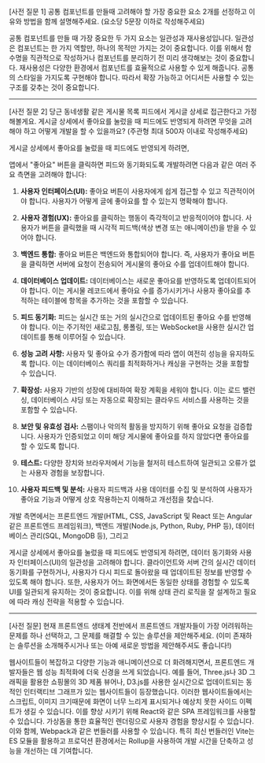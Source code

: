[사전 질문 1] 공통 컴포넌트를 만들때 고려해야 할 가장 중요한 요소 2개를 선정하고 이유와 방법을 함께 설명해주세요. (요소당 5문장 이하로 작성해주세요)

공통 컴포넌트를 만들 때 가장 중요한 두 가지 요소는 일관성과 재사용성입니다. 일관성은 컴포넌트는 한 가지 역할만, 하나의 목적만 가지는 것이 중요합니다. 이를 위해서 함수명을 직관적으로 작성하거나 컴포넌트를 분리하기 전 미리 생각해보는 것이 중요합니다. 재사용성은 다양한 환경에서 컴포넌트를 효율적으로 사용할 수 있게 해줍니다. 공통의 스타일을 가지도록 구현해야 합니다. 따라서 확장 가능하고 어디서든 사용할 수 있는 구조를 갖추는 것이 중요합니다.

----
[사전 질문 2] 당근 동네생활 같은 게시물 목록 피드에서 게시글 상세로 접근한다고 가정해볼게요. 게시글 상세에서 좋아요를 눌렀을 때 피드에도 반영되게 하려면 무엇을 고려해야 하고 어떻게 개발을 할 수 있을까요? (주관형 최대 500자 이내로 작성해주세요)

게시글 상세에서 좋아요를 눌렀을 때 피드에도 반영되게 하려면, 

앱에서 "좋아요" 버튼을 클릭하면 피드와 동기화되도록 개발하려면 다음과 같은 여러 주요 측면을 고려해야 합니다:

1. **사용자 인터페이스(UI):** 좋아요 버튼이 사용자에게 쉽게 접근할 수 있고 직관적이어야 합니다. 사용자가 어떻게 글에 좋아요를 할 수 있는지 명확해야 합니다.

2. **사용자 경험(UX):** 좋아요를 클릭하는 행동이 즉각적이고 반응적이어야 합니다. 사용자가 버튼을 클릭했을 때 시각적 피드백(색상 변경 또는 애니메이션)을 받을 수 있어야 합니다.

3. **백엔드 통합:** 좋아요 버튼은 백엔드와 통합되어야 합니다. 즉, 사용자가 좋아요 버튼을 클릭하면 서버에 요청이 전송되어 게시물의 좋아요 수를 업데이트해야 합니다.

4. **데이터베이스 업데이트:** 데이터베이스는 새로운 좋아요를 반영하도록 업데이트되어야 합니다. 이는 게시물 레코드에서 좋아요 수를 증가시키거나 사용자 좋아요를 추적하는 테이블에 항목을 추가하는 것을 포함할 수 있습니다.

5. **피드 동기화:** 피드는 실시간 또는 거의 실시간으로 업데이트된 좋아요 수를 반영해야 합니다. 이는 주기적인 새로고침, 롱폴링, 또는 WebSocket을 사용한 실시간 업데이트를 통해 이루어질 수 있습니다.

6. **성능 고려 사항:** 사용자 및 좋아요 수가 증가함에 따라 앱이 여전히 성능을 유지하도록 합니다. 이는 데이터베이스 쿼리를 최적화하거나 캐싱을 구현하는 것을 포함할 수 있습니다.

7. **확장성:** 사용자 기반의 성장에 대비하여 확장 계획을 세워야 합니다. 이는 로드 밸런싱, 데이터베이스 샤딩 또는 자동으로 확장되는 클라우드 서비스를 사용하는 것을 포함할 수 있습니다.

8. **보안 및 유효성 검사:** 스팸이나 악의적 활동을 방지하기 위해 좋아요 요청을 검증합니다. 사용자가 인증되었고 이미 해당 게시물에 좋아요를 하지 않았다면 좋아요를 할 수 있도록 합니다.

9. **테스트:** 다양한 장치와 브라우저에서 기능을 철저히 테스트하여 일관되고 오류가 없는 사용자 경험을 보장합니다.

10. **사용자 피드백 및 분석:** 사용자 피드백과 사용 데이터를 수집 및 분석하여 사용자가 좋아요 기능과 어떻게 상호 작용하는지 이해하고 개선점을 찾습니다.

개발 측면에서는 프론트엔드 개발(HTML, CSS, JavaScript 및 React 또는 Angular 같은 프론트엔드 프레임워크), 백엔드 개발(Node.js, Python, Ruby, PHP 등), 데이터베이스 관리(SQL, MongoDB 등), 그리고

게시글 상세에서 좋아요를 눌렀을 때 피드에도 반영되게 하려면, 데이터 동기화와 사용자 인터페이스(UI)의 일관성을 고려해야 합니다. 클라이언트와 서버 간의 실시간 데이터 동기화를 구현하거나, 사용자가 다시 피드로 돌아왔을 때 업데이트된 정보를 반영할 수 있도록 해야 합니다. 또한, 사용자가 어느 화면에서든 동일한 상태를 경험할 수 있도록 UI를 일관되게 유지하는 것이 중요합니다. 이를 위해 상태 관리 로직을 잘 설계하고 필요에 따라 캐싱 전략을 적용할 수 있습니다.

---

[사전 질문] 현재 프론트엔드 생태계 전반에서 프론트엔드 개발자들이 가장 어려워하는 문제를 하나 선택하고, 그 문제를 해결할 수 있는 솔루션을 제안해주세요. (이미 존재하는 솔루션을 소개해주시거나 또는 아예 새로운 방법을 제안해주셔도 좋습니다!)

웹사이트들이 복잡하고 다양한 기능과 애니메이션으로 더 화려해지면서, 프론트엔드 개발자들은 웹 성능 최적화에 더욱 신경을 쓰게 되었습니다. 예를 들어, Three.js나 3D 그래픽을 활용한 쇼핑몰의 3D 제품 뷰어나, D3.js를 사용한 실시간으로 업데이트되는 동적인 인터랙티브 그래프가 있는 웹사이트들이 등장했습니다. 이러한 웹사이트들에서는 스크립트, 이미지 크기때문에 화면이 너무 느리게 표시되거나 예상치 못한 사이드 이펙트가 생길 수 있습니다. 이를 향상 시키기 위해 React와 같은 SPA 프레임워크를 사용할 수 있습니다. 가상돔을 통한 효율적인 렌더링으로 사용자 경험을 향상시킬 수 있습니다. 이와 함께, Webpack과 같은 번들러를 사용할 수 있습니다. 특히 최신 번들러인 Vite는 ES 모듈을 활용하고 프로덕션 환경에서는 Rollup을 사용하여 개발 시간을 단축하고 성능을 개선하는 데 기여합니다. 